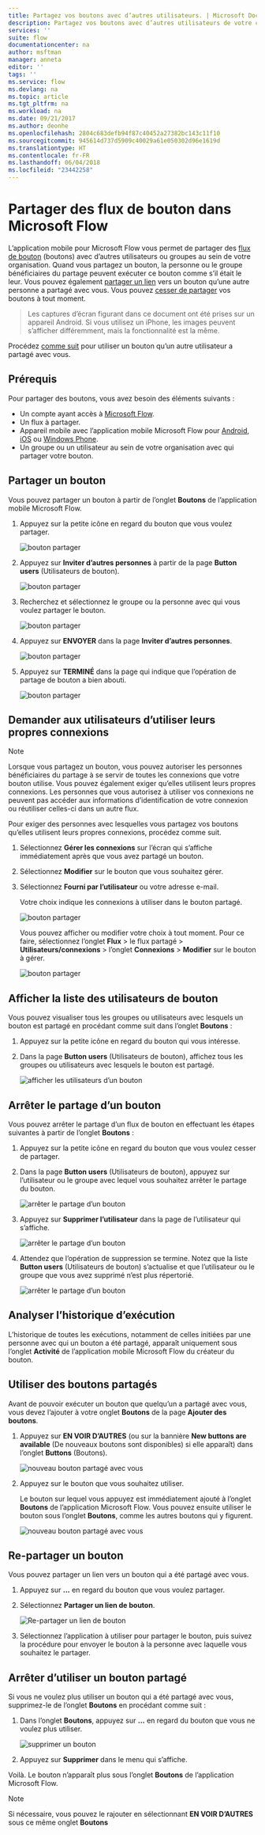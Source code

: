 ```yaml
---
title: Partagez vos boutons avec d’autres utilisateurs. | Microsoft Docs
description: Partagez vos boutons avec d’autres utilisateurs de votre choix pour leur faire gagner du temps.
services: ''
suite: flow
documentationcenter: na
author: msftman
manager: anneta
editor: ''
tags: ''
ms.service: flow
ms.devlang: na
ms.topic: article
ms.tgt_pltfrm: na
ms.workload: na
ms.date: 09/21/2017
ms.author: deonhe
ms.openlocfilehash: 2804c683defb94f87c40452a27382bc143c11f10
ms.sourcegitcommit: 945614d737d5909c40029a61e050302d96e1619d
ms.translationtype: HT
ms.contentlocale: fr-FR
ms.lasthandoff: 06/04/2018
ms.locfileid: "23442258"
---
```

# <a name="share-button-flows-in-microsoft-flow"></a>Partager des flux de bouton dans Microsoft Flow
L’application mobile pour Microsoft Flow vous permet de partager des [flux de bouton](introduction-to-button-flows.md) (boutons) avec d’autres utilisateurs ou groupes au sein de votre organisation. Quand vous partagez un bouton, la personne ou le groupe bénéficiaires du partage peuvent exécuter ce bouton comme s’il était le leur. Vous pouvez également [partager un lien](share-buttons.md#re-share-a-button) vers un bouton qu’une autre personne a partagé avec vous. Vous pouvez [cesser de partager](share-buttons.md#stop-sharing-a-button) vos boutons à tout moment.

> Les captures d’écran figurant dans ce document ont été prises sur un appareil Android. Si vous utilisez un iPhone, les images peuvent s’afficher différemment, mais la fonctionnalité est la même.
> 
> 

Procédez [comme suit](share-buttons.md#use-shared-buttons) pour utiliser un bouton qu’un autre utilisateur a partagé avec vous.

## <a name="prerequisites"></a>Prérequis
Pour partager des boutons, vous avez besoin des éléments suivants :

* Un compte ayant accès à [Microsoft Flow](https://flow.microsoft.com).
* Un flux à partager.
* Appareil mobile avec l’application mobile Microsoft Flow pour [Android](https://aka.ms/flowmobiledocsandroid), [iOS](https://aka.ms/flowmobiledocsios) ou [Windows Phone](https://aka.ms/flowmobilewindows).
* Un groupe ou un utilisateur au sein de votre organisation avec qui partager votre bouton.

## <a name="share-a-button"></a>Partager un bouton
Vous pouvez partager un bouton à partir de l’onglet **Boutons** de l’application mobile Microsoft Flow.

1. Appuyez sur la petite icône en regard du bouton que vous voulez partager.
   
    ![bouton partager](./media/share-buttons/share-button-flows-buttons-tab.png)
2. Appuyez sur **Inviter d’autres personnes** à partir de la page **Button users** (Utilisateurs de bouton).
   
    ![bouton partager](./media/share-buttons/share-button-flows-button-users.png)
3. Recherchez et sélectionnez le groupe ou la personne avec qui vous voulez partager le bouton.
   
    ![bouton partager](./media/share-buttons/share-button-flows-invite-others-select.png)
4. Appuyez sur **ENVOYER** dans la page **Inviter d’autres personnes**.
   
    ![bouton partager](./media/share-buttons/share-button-flows-invite-others-send.png)
5. Appuyez sur **TERMINÉ** dans la page qui indique que l’opération de partage de bouton a bien abouti.
   
    ![bouton partager](./media/share-buttons/share-button-flows-invite-others-done.png)

## <a name="require-users-to-use-their-own-connections"></a>Demander aux utilisateurs d’utiliser leurs propres connexions
> [!NOTE]
> Lorsque vous partagez un bouton, vous pouvez autoriser les personnes bénéficiaires du partage à se servir de toutes les connexions que votre bouton utilise. Vous pouvez également exiger qu’elles utilisent leurs propres connexions. Les personnes que vous autorisez à utiliser vos connexions ne peuvent pas accéder aux informations d’identification de votre connexion ou réutiliser celles-ci dans un autre flux.
> 
> 

Pour exiger des personnes avec lesquelles vous partagez vos boutons qu’elles utilisent leurs propres connexions, procédez comme suit.

1. Sélectionnez **Gérer les connexions** sur l’écran qui s’affiche immédiatement après que vous avez partagé un bouton.
2. Sélectionnez **Modifier** sur le bouton que vous souhaitez gérer.
3. Sélectionnez **Fourni par l’utilisateur** ou votre adresse e-mail.
   
    Votre choix indique les connexions à utiliser dans le bouton partagé.
   
    ![bouton partager](./media/share-buttons/share-button-select-connection-provided-by-user.png)
   
    Vous pouvez afficher ou modifier votre choix à tout moment. Pour ce faire, sélectionnez l’onglet **Flux** > le flux partagé > **Utilisateurs/connexions** > l’onglet **Connexions** > **Modifier** sur le bouton à gérer.
   
    ![bouton partager](./media/share-buttons/share-button-flows-conn-provided-by-user.png)

## <a name="view-the-list-of-button-users"></a>Afficher la liste des utilisateurs de bouton
Vous pouvez visualiser tous les groupes ou utilisateurs avec lesquels un bouton est partagé en procédant comme suit dans l’onglet **Boutons** :

1. Appuyez sur la petite icône en regard du bouton qui vous intéresse.
2. Dans la page **Button users** (Utilisateurs de bouton), affichez tous les groupes ou utilisateurs avec lesquels le bouton est partagé.
   
    ![afficher les utilisateurs d’un bouton](./media/share-buttons/share-button-flows-button-users-list.png)

## <a name="stop-sharing-a-button"></a>Arrêter le partage d’un bouton
Vous pouvez arrêter le partage d’un flux de bouton en effectuant les étapes suivantes à partir de l’onglet **Boutons** :

1. Appuyez sur la petite icône en regard du bouton que vous voulez cesser de partager.
2. Dans la page **Button users** (Utilisateurs de bouton), appuyez sur l’utilisateur ou le groupe avec lequel vous souhaitez arrêter le partage du bouton.
   
    ![arrêter le partage d’un bouton](./media/share-buttons/share-button-flows-remove-user-list.png)
3. Appuyez sur **Supprimer l’utilisateur** dans la page de l’utilisateur qui s’affiche.
   
    ![arrêter le partage d’un bouton](./media/share-buttons/share-button-flows-remove-user.png)
4. Attendez que l’opération de suppression se termine. Notez que la liste **Button users** (Utilisateurs de bouton) s’actualise et que l’utilisateur ou le groupe que vous avez supprimé n’est plus répertorié.
   
    ![arrêter le partage d’un bouton](./media/share-buttons/share-button-flows-remove-user-result.png)

## <a name="monitor-the-run-history"></a>Analyser l’historique d’exécution
L’historique de toutes les exécutions, notamment de celles initiées par une personne avec qui un bouton a été partagé, apparaît uniquement sous l’onglet **Activité** de l’application mobile Microsoft Flow du créateur du bouton.

## <a name="use-shared-buttons"></a>Utiliser des boutons partagés
Avant de pouvoir exécuter un bouton que quelqu’un a partagé avec vous, vous devez l’ajouter à votre onglet **Boutons** de la page **Ajouter des boutons**.

1. Appuyez sur **EN VOIR D’AUTRES** (ou sur la bannière **New buttons are available** (De nouveaux boutons sont disponibles) si elle apparaît) dans l’onglet **Buttons** (Boutons).
   
    ![nouveau bouton partagé avec vous](./media/share-buttons/share-button-flows-banner.png)
2. Appuyez sur le bouton que vous souhaitez utiliser.
   
    Le bouton sur lequel vous appuyez est immédiatement ajouté à l’onglet **Boutons** de l’application Microsoft Flow. Vous pouvez ensuite utiliser le bouton sous l’onglet **Boutons**, comme les autres boutons qui y figurent.
   
    ![nouveau bouton partagé avec vous](./media/share-buttons/share-button-flows-buttons-shared-with-me.png)

## <a name="re-share-a-button"></a>Re-partager un bouton
Vous pouvez partager un lien vers un bouton qui a été partagé avec vous.

1. Appuyez sur **...** en regard du bouton que vous voulez partager.
2. Sélectionnez **Partager un lien de bouton**.
   
    ![Re-partager un lien de bouton](./media/share-buttons/re-share-button.png)
3. Sélectionnez l’application à utiliser pour partager le bouton, puis suivez la procédure pour envoyer le bouton à la personne avec laquelle vous souhaitez le partager.

## <a name="stop-using-a-shared-button"></a>Arrêter d’utiliser un bouton partagé
Si vous ne voulez plus utiliser un bouton qui a été partagé avec vous, supprimez-le de l’onglet **Boutons** en procédant comme suit :

1. Dans l’onglet **Boutons**, appuyez sur **...** en regard du bouton que vous ne voulez plus utiliser.
   
    ![supprimer un bouton](./media/share-buttons/share-button-flows-added-shared-button.png)
2. Appuyez sur **Supprimer** dans le menu qui s’affiche.

Voilà. Le bouton n’apparaît plus sous l’onglet **Boutons** de l’application Microsoft Flow.

> [!NOTE]
> Si nécessaire, vous pouvez le rajouter en sélectionnant **EN VOIR D’AUTRES** sous ce même onglet **Boutons**
> 
> 

